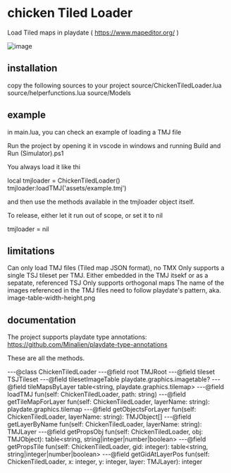 # chicken Tiled Loader
Load Tiled maps in playdate ( https://www.mapeditor.org/ )

![image](https://github.com/dganzella/chickenTiledLoader/assets/30127664/49d0fb01-8ce9-4b7f-a598-5b4840685300)


## installation

copy the following sources to your project 
source/ChickenTiledLoader.lua
source/helperfunctions.lua
source/Models

## example

in main.lua, you can check an example of loading a TMJ file

Run the project by opening it in vscode in windows and running Build and Run (Simulator).ps1

You always load it like thi

local tmjloader = ChickenTiledLoader()
tmjloader:loadTMJ('assets/example.tmj')

and then use the methods available in the tmjloader object itself.

To release, either let it run out of scope, or set it to nil

tmjloader = nil

## limitations

Can only load TMJ files (Tiled map JSON format), no TMX
Only supports a single TSJ tileset per TMJ. Either embedded in the TMJ itsekf or as a sepatate, referenced TSJ
Only supports orthogonal maps
The name of the images referenced in the TMJ files need to follow playdate's pattern, aka. image-table-width-height.png

## documentation

The project supports playdate type annotations: https://github.com/Minalien/playdate-type-annotations

These are all the methods.

---@class ChickenTiledLoader
---@field root TMJRoot
---@field tileset TSJTileset
---@field tilesetImageTable playdate.graphics.imagetable?
---@field tileMapsByLayer table<string, playdate.graphics.tilemap>
---@field loadTMJ fun(self: ChickenTiledLoader, path: string)
---@field getTileMapForLayer fun(self: ChickenTiledLoader, layerName: string): playdate.graphics.tilemap
---@field getObjectsForLayer fun(self: ChickenTiledLoader, layerName: string): TMJObject[]
---@field getLayerByName fun(self: ChickenTiledLoader, layerName: string): TMJLayer
---@field getPropsObj fun(self: ChickenTiledLoader, obj: TMJObject): table<string, string|integer|number|boolean>
---@field getPropsTile fun(self: ChickenTiledLoader, gid: integer): table<string, string|integer|number|boolean>
---@field getGidAtLayerPos fun(self: ChickenTiledLoader, x: integer, y: integer, layer: TMJLayer): integer

